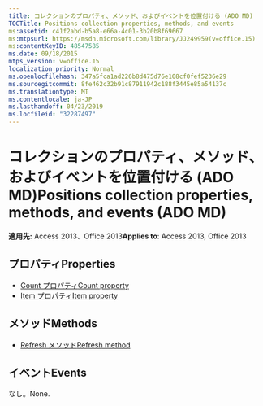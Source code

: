 ```yaml
---
title: コレクションのプロパティ、メソッド、およびイベントを位置付ける (ADO MD)
TOCTitle: Positions collection properties, methods, and events
ms:assetid: c41f2abd-b5a8-e66a-4c01-3b20b8f69667
ms:mtpsurl: https://msdn.microsoft.com/library/JJ249959(v=office.15)
ms:contentKeyID: 48547585
ms.date: 09/18/2015
mtps_version: v=office.15
localization_priority: Normal
ms.openlocfilehash: 347a5fca1ad226b8d475d76e108cf0fef5236e29
ms.sourcegitcommit: 8fe462c32b91c87911942c188f3445e85a54137c
ms.translationtype: MT
ms.contentlocale: ja-JP
ms.lasthandoff: 04/23/2019
ms.locfileid: "32287497"
---
```

# <a name="positions-collection-properties-methods-and-events-ado-md"></a><span data-ttu-id="38521-102">コレクションのプロパティ、メソッド、およびイベントを位置付ける (ADO MD)</span><span class="sxs-lookup"><span data-stu-id="38521-102">Positions collection properties, methods, and events (ADO MD)</span></span>

<span data-ttu-id="38521-103">**適用先:** Access 2013、Office 2013</span><span class="sxs-lookup"><span data-stu-id="38521-103">**Applies to**: Access 2013, Office 2013</span></span>

## <a name="properties"></a><span data-ttu-id="38521-104">プロパティ</span><span class="sxs-lookup"><span data-stu-id="38521-104">Properties</span></span>

- [<span data-ttu-id="38521-105">Count プロパティ</span><span class="sxs-lookup"><span data-stu-id="38521-105">Count property</span></span>](count-property-ado.md)
- [<span data-ttu-id="38521-106">Item プロパティ</span><span class="sxs-lookup"><span data-stu-id="38521-106">Item property</span></span>](item-property-ado.md)

## <a name="methods"></a><span data-ttu-id="38521-107">メソッド</span><span class="sxs-lookup"><span data-stu-id="38521-107">Methods</span></span>

- [<span data-ttu-id="38521-108">Refresh メソッド</span><span class="sxs-lookup"><span data-stu-id="38521-108">Refresh method</span></span>](refresh-method-ado.md)

## <a name="events"></a><span data-ttu-id="38521-109">イベント</span><span class="sxs-lookup"><span data-stu-id="38521-109">Events</span></span>

<span data-ttu-id="38521-110">なし。</span><span class="sxs-lookup"><span data-stu-id="38521-110">None.</span></span>


